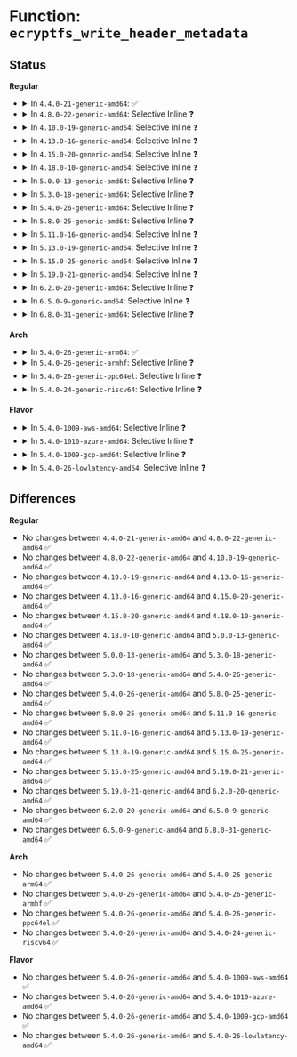 # Function: <code>ecryptfs_write_header_metadata</code>

## Status
<b>Regular</b>
<ul>
<li>
<details>
<summary>In <code>4.4.0-21-generic-amd64</code>: ✅</summary>

```c
void ecryptfs_write_header_metadata(char * virt, struct ecryptfs_crypt_stat * crypt_stat, size_t * written)
```

```json
{
  "name": "ecryptfs_write_header_metadata",
  "collision_type": "Unique Global",
  "inline_type": "No",
  "funcs": [
    {
      "addr": 18446744071582016624,
      "name": "ecryptfs_write_header_metadata",
      "external": true,
      "loc": "fs/ecryptfs/crypto.c:1053",
      "file": "fs/ecryptfs/crypto.c",
      "inline": "seen, unknown",
      "caller_inline": [],
      "caller_func": [
        "fs/ecryptfs/mmap.c:ecryptfs_copy_up_encrypted_with_header",
        "fs/ecryptfs/crypto.c:ecryptfs_write_metadata"
      ]
    }
  ],
  "symbols": [
    {
      "addr": 18446744071582016624,
      "name": "ecryptfs_write_header_metadata",
      "section": ".text",
      "bind": "STB_GLOBAL",
      "size": 46
    }
  ]
}
```
</details>
</li>
<li>
<details>
<summary>In <code>4.8.0-22-generic-amd64</code>: Selective Inline ❓</summary>

```c
void ecryptfs_write_header_metadata(char * virt, struct ecryptfs_crypt_stat * crypt_stat, size_t * written)
```

```json
{
  "name": "ecryptfs_write_header_metadata",
  "collision_type": "Unique Global",
  "inline_type": "Selective",
  "funcs": [
    {
      "addr": 18446744071582230882,
      "name": "ecryptfs_write_header_metadata",
      "external": true,
      "loc": "fs/ecryptfs/crypto.c:1046",
      "file": "fs/ecryptfs/crypto.c",
      "inline": "not declared, inlined",
      "caller_inline": [
        "fs/ecryptfs/crypto.c:ecryptfs_write_metadata"
      ],
      "caller_func": [
        "fs/ecryptfs/mmap.c:ecryptfs_copy_up_encrypted_with_header"
      ]
    }
  ],
  "symbols": [
    {
      "addr": 18446744071582230576,
      "name": "ecryptfs_write_header_metadata",
      "section": ".text",
      "bind": "STB_GLOBAL",
      "size": 46
    }
  ]
}
```
</details>
</li>
<li>
<details>
<summary>In <code>4.10.0-19-generic-amd64</code>: Selective Inline ❓</summary>

```c
void ecryptfs_write_header_metadata(char * virt, struct ecryptfs_crypt_stat * crypt_stat, size_t * written)
```

```json
{
  "name": "ecryptfs_write_header_metadata",
  "collision_type": "Unique Global",
  "inline_type": "Selective",
  "funcs": [
    {
      "addr": 18446744071582320383,
      "name": "ecryptfs_write_header_metadata",
      "external": true,
      "loc": "fs/ecryptfs/crypto.c:1046",
      "file": "fs/ecryptfs/crypto.c",
      "inline": "not declared, inlined",
      "caller_inline": [
        "fs/ecryptfs/crypto.c:ecryptfs_write_metadata"
      ],
      "caller_func": [
        "fs/ecryptfs/mmap.c:ecryptfs_copy_up_encrypted_with_header"
      ]
    }
  ],
  "symbols": [
    {
      "addr": 18446744071582320080,
      "name": "ecryptfs_write_header_metadata",
      "section": ".text",
      "bind": "STB_GLOBAL",
      "size": 46
    }
  ]
}
```
</details>
</li>
<li>
<details>
<summary>In <code>4.13.0-16-generic-amd64</code>: Selective Inline ❓</summary>

```c
void ecryptfs_write_header_metadata(char * virt, struct ecryptfs_crypt_stat * crypt_stat, size_t * written)
```

```json
{
  "name": "ecryptfs_write_header_metadata",
  "collision_type": "Unique Global",
  "inline_type": "Selective",
  "funcs": [
    {
      "addr": 18446744071582405140,
      "name": "ecryptfs_write_header_metadata",
      "external": true,
      "loc": "fs/ecryptfs/crypto.c:1046",
      "file": "fs/ecryptfs/crypto.c",
      "inline": "not declared, inlined",
      "caller_inline": [
        "fs/ecryptfs/crypto.c:ecryptfs_write_metadata"
      ],
      "caller_func": [
        "fs/ecryptfs/mmap.c:ecryptfs_copy_up_encrypted_with_header"
      ]
    }
  ],
  "symbols": [
    {
      "addr": 18446744071582404832,
      "name": "ecryptfs_write_header_metadata",
      "section": ".text",
      "bind": "STB_GLOBAL",
      "size": 46
    }
  ]
}
```
</details>
</li>
<li>
<details>
<summary>In <code>4.15.0-20-generic-amd64</code>: Selective Inline ❓</summary>

```c
void ecryptfs_write_header_metadata(char * virt, struct ecryptfs_crypt_stat * crypt_stat, size_t * written)
```

```json
{
  "name": "ecryptfs_write_header_metadata",
  "collision_type": "Unique Global",
  "inline_type": "Selective",
  "funcs": [
    {
      "addr": 18446744071582555876,
      "name": "ecryptfs_write_header_metadata",
      "external": true,
      "loc": "fs/ecryptfs/crypto.c:1030",
      "file": "fs/ecryptfs/crypto.c",
      "inline": "not declared, inlined",
      "caller_inline": [
        "fs/ecryptfs/crypto.c:ecryptfs_write_metadata"
      ],
      "caller_func": [
        "fs/ecryptfs/mmap.c:ecryptfs_copy_up_encrypted_with_header"
      ]
    }
  ],
  "symbols": [
    {
      "addr": 18446744071582555568,
      "name": "ecryptfs_write_header_metadata",
      "section": ".text",
      "bind": "STB_GLOBAL",
      "size": 46
    }
  ]
}
```
</details>
</li>
<li>
<details>
<summary>In <code>4.18.0-10-generic-amd64</code>: Selective Inline ❓</summary>

```c
void ecryptfs_write_header_metadata(char * virt, struct ecryptfs_crypt_stat * crypt_stat, size_t * written)
```

```json
{
  "name": "ecryptfs_write_header_metadata",
  "collision_type": "Unique Global",
  "inline_type": "Selective",
  "funcs": [
    {
      "addr": 18446744071582747979,
      "name": "ecryptfs_write_header_metadata",
      "external": true,
      "loc": "fs/ecryptfs/crypto.c:1030",
      "file": "fs/ecryptfs/crypto.c",
      "inline": "not declared, inlined",
      "caller_inline": [
        "fs/ecryptfs/crypto.c:ecryptfs_write_metadata"
      ],
      "caller_func": [
        "fs/ecryptfs/mmap.c:ecryptfs_copy_up_encrypted_with_header"
      ]
    }
  ],
  "symbols": [
    {
      "addr": 18446744071582747664,
      "name": "ecryptfs_write_header_metadata",
      "section": ".text",
      "bind": "STB_GLOBAL",
      "size": 46
    }
  ]
}
```
</details>
</li>
<li>
<details>
<summary>In <code>5.0.0-13-generic-amd64</code>: Selective Inline ❓</summary>

```c
void ecryptfs_write_header_metadata(char * virt, struct ecryptfs_crypt_stat * crypt_stat, size_t * written)
```

```json
{
  "name": "ecryptfs_write_header_metadata",
  "collision_type": "Unique Global",
  "inline_type": "Selective",
  "funcs": [
    {
      "addr": 18446744071582851771,
      "name": "ecryptfs_write_header_metadata",
      "external": true,
      "loc": "fs/ecryptfs/crypto.c:1030",
      "file": "fs/ecryptfs/crypto.c",
      "inline": "not declared, inlined",
      "caller_inline": [
        "fs/ecryptfs/crypto.c:ecryptfs_write_metadata"
      ],
      "caller_func": [
        "fs/ecryptfs/mmap.c:ecryptfs_copy_up_encrypted_with_header"
      ]
    }
  ],
  "symbols": [
    {
      "addr": 18446744071582851456,
      "name": "ecryptfs_write_header_metadata",
      "section": ".text",
      "bind": "STB_GLOBAL",
      "size": 46
    }
  ]
}
```
</details>
</li>
<li>
<details>
<summary>In <code>5.3.0-18-generic-amd64</code>: Selective Inline ❓</summary>

```c
void ecryptfs_write_header_metadata(char * virt, struct ecryptfs_crypt_stat * crypt_stat, size_t * written)
```

```json
{
  "name": "ecryptfs_write_header_metadata",
  "collision_type": "Unique Global",
  "inline_type": "Selective",
  "funcs": [
    {
      "addr": 18446744071583026456,
      "name": "ecryptfs_write_header_metadata",
      "external": true,
      "loc": "fs/ecryptfs/crypto.c:1015",
      "file": "fs/ecryptfs/crypto.c",
      "inline": "not declared, inlined",
      "caller_inline": [
        "fs/ecryptfs/crypto.c:ecryptfs_write_metadata"
      ],
      "caller_func": [
        "fs/ecryptfs/mmap.c:ecryptfs_copy_up_encrypted_with_header"
      ]
    }
  ],
  "symbols": [
    {
      "addr": 18446744071583026144,
      "name": "ecryptfs_write_header_metadata",
      "section": ".text",
      "bind": "STB_GLOBAL",
      "size": 46
    }
  ]
}
```
</details>
</li>
<li>
<details>
<summary>In <code>5.4.0-26-generic-amd64</code>: Selective Inline ❓</summary>

```c
void ecryptfs_write_header_metadata(char * virt, struct ecryptfs_crypt_stat * crypt_stat, size_t * written)
```

```json
{
  "name": "ecryptfs_write_header_metadata",
  "collision_type": "Unique Global",
  "inline_type": "Selective",
  "funcs": [
    {
      "addr": 18446744071583132664,
      "name": "ecryptfs_write_header_metadata",
      "external": true,
      "loc": "fs/ecryptfs/crypto.c:1017",
      "file": "fs/ecryptfs/crypto.c",
      "inline": "not declared, inlined",
      "caller_inline": [
        "fs/ecryptfs/crypto.c:ecryptfs_write_metadata"
      ],
      "caller_func": [
        "fs/ecryptfs/mmap.c:ecryptfs_copy_up_encrypted_with_header"
      ]
    }
  ],
  "symbols": [
    {
      "addr": 18446744071583132352,
      "name": "ecryptfs_write_header_metadata",
      "section": ".text",
      "bind": "STB_GLOBAL",
      "size": 46
    }
  ]
}
```
</details>
</li>
<li>
<details>
<summary>In <code>5.8.0-25-generic-amd64</code>: Selective Inline ❓</summary>

```c
void ecryptfs_write_header_metadata(char * virt, struct ecryptfs_crypt_stat * crypt_stat, size_t * written)
```

```json
{
  "name": "ecryptfs_write_header_metadata",
  "collision_type": "Unique Global",
  "inline_type": "Selective",
  "funcs": [
    {
      "addr": 18446744071583448758,
      "name": "ecryptfs_write_header_metadata",
      "external": true,
      "loc": "fs/ecryptfs/crypto.c:1002",
      "file": "fs/ecryptfs/crypto.c",
      "inline": "not declared, inlined",
      "caller_inline": [
        "fs/ecryptfs/crypto.c:ecryptfs_write_headers_virt"
      ],
      "caller_func": [
        "fs/ecryptfs/mmap.c:ecryptfs_copy_up_encrypted_with_header"
      ]
    }
  ],
  "symbols": [
    {
      "addr": 18446744071583453360,
      "name": "ecryptfs_write_header_metadata",
      "section": ".text",
      "bind": "STB_GLOBAL",
      "size": 46
    }
  ]
}
```
</details>
</li>
<li>
<details>
<summary>In <code>5.11.0-16-generic-amd64</code>: Selective Inline ❓</summary>

```c
void ecryptfs_write_header_metadata(char * virt, struct ecryptfs_crypt_stat * crypt_stat, size_t * written)
```

```json
{
  "name": "ecryptfs_write_header_metadata",
  "collision_type": "Unique Global",
  "inline_type": "Selective",
  "funcs": [
    {
      "addr": 18446744071583561334,
      "name": "ecryptfs_write_header_metadata",
      "external": true,
      "loc": "fs/ecryptfs/crypto.c:1002",
      "file": "fs/ecryptfs/crypto.c",
      "inline": "not declared, inlined",
      "caller_inline": [
        "fs/ecryptfs/crypto.c:ecryptfs_write_headers_virt"
      ],
      "caller_func": [
        "fs/ecryptfs/mmap.c:ecryptfs_copy_up_encrypted_with_header"
      ]
    }
  ],
  "symbols": [
    {
      "addr": 18446744071583566160,
      "name": "ecryptfs_write_header_metadata",
      "section": ".text",
      "bind": "STB_GLOBAL",
      "size": 46
    }
  ]
}
```
</details>
</li>
<li>
<details>
<summary>In <code>5.13.0-19-generic-amd64</code>: Selective Inline ❓</summary>

```c
void ecryptfs_write_header_metadata(char * virt, struct ecryptfs_crypt_stat * crypt_stat, size_t * written)
```

```json
{
  "name": "ecryptfs_write_header_metadata",
  "collision_type": "Unique Global",
  "inline_type": "Selective",
  "funcs": [
    {
      "addr": 18446744071583589087,
      "name": "ecryptfs_write_header_metadata",
      "external": true,
      "loc": "fs/ecryptfs/crypto.c:997",
      "file": "fs/ecryptfs/crypto.c",
      "inline": "not declared, inlined",
      "caller_inline": [
        "fs/ecryptfs/crypto.c:ecryptfs_write_metadata"
      ],
      "caller_func": [
        "fs/ecryptfs/mmap.c:ecryptfs_copy_up_encrypted_with_header"
      ]
    }
  ],
  "symbols": [
    {
      "addr": 18446744071583588768,
      "name": "ecryptfs_write_header_metadata",
      "section": ".text",
      "bind": "STB_GLOBAL",
      "size": 46
    }
  ]
}
```
</details>
</li>
<li>
<details>
<summary>In <code>5.15.0-25-generic-amd64</code>: Selective Inline ❓</summary>

```c
void ecryptfs_write_header_metadata(char * virt, struct ecryptfs_crypt_stat * crypt_stat, size_t * written)
```

```json
{
  "name": "ecryptfs_write_header_metadata",
  "collision_type": "Unique Global",
  "inline_type": "Selective",
  "funcs": [
    {
      "addr": 18446744071583947375,
      "name": "ecryptfs_write_header_metadata",
      "external": true,
      "loc": "fs/ecryptfs/crypto.c:997",
      "file": "fs/ecryptfs/crypto.c",
      "inline": "not declared, inlined",
      "caller_inline": [
        "fs/ecryptfs/crypto.c:ecryptfs_write_metadata"
      ],
      "caller_func": [
        "fs/ecryptfs/mmap.c:ecryptfs_copy_up_encrypted_with_header"
      ]
    }
  ],
  "symbols": [
    {
      "addr": 18446744071583947056,
      "name": "ecryptfs_write_header_metadata",
      "section": ".text",
      "bind": "STB_GLOBAL",
      "size": 46
    }
  ]
}
```
</details>
</li>
<li>
<details>
<summary>In <code>5.19.0-21-generic-amd64</code>: Selective Inline ❓</summary>

```c
void ecryptfs_write_header_metadata(char * virt, struct ecryptfs_crypt_stat * crypt_stat, size_t * written)
```

```json
{
  "name": "ecryptfs_write_header_metadata",
  "collision_type": "Unique Global",
  "inline_type": "Selective",
  "funcs": [
    {
      "addr": 18446744071584529216,
      "name": "ecryptfs_write_header_metadata",
      "external": true,
      "loc": "fs/ecryptfs/crypto.c:997",
      "file": "fs/ecryptfs/crypto.c",
      "inline": "not declared, inlined",
      "caller_inline": [
        "fs/ecryptfs/crypto.c:ecryptfs_write_metadata"
      ],
      "caller_func": [
        "fs/ecryptfs/mmap.c:ecryptfs_copy_up_encrypted_with_header"
      ]
    }
  ],
  "symbols": [
    {
      "addr": 18446744071584528864,
      "name": "ecryptfs_write_header_metadata",
      "section": ".text",
      "bind": "STB_GLOBAL",
      "size": 63
    }
  ]
}
```
</details>
</li>
<li>
<details>
<summary>In <code>6.2.0-20-generic-amd64</code>: Selective Inline ❓</summary>

```c
void ecryptfs_write_header_metadata(char * virt, struct ecryptfs_crypt_stat * crypt_stat, size_t * written)
```

```json
{
  "name": "ecryptfs_write_header_metadata",
  "collision_type": "Unique Global",
  "inline_type": "Selective",
  "funcs": [
    {
      "addr": 18446744071585201008,
      "name": "ecryptfs_write_header_metadata",
      "external": true,
      "loc": "fs/ecryptfs/crypto.c:997",
      "file": "fs/ecryptfs/crypto.c",
      "inline": "not declared, inlined",
      "caller_inline": [
        "fs/ecryptfs/crypto.c:ecryptfs_write_metadata"
      ],
      "caller_func": [
        "fs/ecryptfs/mmap.c:ecryptfs_copy_up_encrypted_with_header"
      ]
    }
  ],
  "symbols": [
    {
      "addr": 18446744071585200640,
      "name": "ecryptfs_write_header_metadata",
      "section": ".text",
      "bind": "STB_GLOBAL",
      "size": 63
    }
  ]
}
```
</details>
</li>
<li>
<details>
<summary>In <code>6.5.0-9-generic-amd64</code>: Selective Inline ❓</summary>

```c
void ecryptfs_write_header_metadata(char * virt, struct ecryptfs_crypt_stat * crypt_stat, size_t * written)
```

```json
{
  "name": "ecryptfs_write_header_metadata",
  "collision_type": "Unique Global",
  "inline_type": "Selective",
  "funcs": [
    {
      "addr": 18446744071585430016,
      "name": "ecryptfs_write_header_metadata",
      "external": true,
      "loc": "fs/ecryptfs/crypto.c:973",
      "file": "fs/ecryptfs/crypto.c",
      "inline": "not declared, inlined",
      "caller_inline": [
        "fs/ecryptfs/crypto.c:ecryptfs_write_metadata"
      ],
      "caller_func": [
        "fs/ecryptfs/mmap.c:ecryptfs_copy_up_encrypted_with_header"
      ]
    }
  ],
  "symbols": [
    {
      "addr": 18446744071585429648,
      "name": "ecryptfs_write_header_metadata",
      "section": ".text",
      "bind": "STB_GLOBAL",
      "size": 63
    }
  ]
}
```
</details>
</li>
<li>
<details>
<summary>In <code>6.8.0-31-generic-amd64</code>: Selective Inline ❓</summary>

```c
void ecryptfs_write_header_metadata(char * virt, struct ecryptfs_crypt_stat * crypt_stat, size_t * written)
```

```json
{
  "name": "ecryptfs_write_header_metadata",
  "collision_type": "Unique Global",
  "inline_type": "Selective",
  "funcs": [
    {
      "addr": 18446744071585664688,
      "name": "ecryptfs_write_header_metadata",
      "external": true,
      "loc": "fs/ecryptfs/crypto.c:973",
      "file": "fs/ecryptfs/crypto.c",
      "inline": "not declared, inlined",
      "caller_inline": [
        "fs/ecryptfs/crypto.c:ecryptfs_write_metadata"
      ],
      "caller_func": [
        "fs/ecryptfs/mmap.c:ecryptfs_copy_up_encrypted_with_header"
      ]
    }
  ],
  "symbols": [
    {
      "addr": 18446744071585664320,
      "name": "ecryptfs_write_header_metadata",
      "section": ".text",
      "bind": "STB_GLOBAL",
      "size": 63
    }
  ]
}
```
</details>
</li>
</ul>
<b>Arch</b>
<ul>
<li>
<details>
<summary>In <code>5.4.0-26-generic-arm64</code>: ✅</summary>

```c
void ecryptfs_write_header_metadata(char * virt, struct ecryptfs_crypt_stat * crypt_stat, size_t * written)
```

```json
{
  "name": "ecryptfs_write_header_metadata",
  "collision_type": "Unique Global",
  "inline_type": "No",
  "funcs": [
    {
      "addr": 18446603336494842264,
      "name": "ecryptfs_write_header_metadata",
      "external": true,
      "loc": "fs/ecryptfs/crypto.c:1017",
      "file": "fs/ecryptfs/crypto.c",
      "inline": "seen, unknown",
      "caller_inline": [],
      "caller_func": [
        "fs/ecryptfs/mmap.c:ecryptfs_copy_up_encrypted_with_header",
        "fs/ecryptfs/crypto.c:ecryptfs_write_metadata"
      ]
    }
  ],
  "symbols": [
    {
      "addr": 18446603336494842264,
      "name": "ecryptfs_write_header_metadata",
      "section": ".text",
      "bind": "STB_GLOBAL",
      "size": 96
    }
  ]
}
```
</details>
</li>
<li>
<details>
<summary>In <code>5.4.0-26-generic-armhf</code>: Selective Inline ❓</summary>

```c
void ecryptfs_write_header_metadata(char * virt, struct ecryptfs_crypt_stat * crypt_stat, size_t * written)
```

```json
{
  "name": "ecryptfs_write_header_metadata",
  "collision_type": "Unique Global",
  "inline_type": "Selective",
  "funcs": [
    {
      "addr": 3228261220,
      "name": "ecryptfs_write_header_metadata",
      "external": true,
      "loc": "fs/ecryptfs/crypto.c:1017",
      "file": "fs/ecryptfs/crypto.c",
      "inline": "not declared, inlined",
      "caller_inline": [
        "fs/ecryptfs/crypto.c:ecryptfs_write_metadata"
      ],
      "caller_func": [
        "fs/ecryptfs/mmap.c:ecryptfs_copy_up_encrypted_with_header"
      ]
    }
  ],
  "symbols": [
    {
      "addr": 3228260780,
      "name": "ecryptfs_write_header_metadata",
      "section": ".text",
      "bind": "STB_GLOBAL",
      "size": 96
    }
  ]
}
```
</details>
</li>
<li>
<details>
<summary>In <code>5.4.0-26-generic-ppc64el</code>: Selective Inline ❓</summary>

```c
void ecryptfs_write_header_metadata(char * virt, struct ecryptfs_crypt_stat * crypt_stat, size_t * written)
```

```json
{
  "name": "ecryptfs_write_header_metadata",
  "collision_type": "Unique Global",
  "inline_type": "Selective",
  "funcs": [
    {
      "addr": 13835058055288693040,
      "name": "ecryptfs_write_header_metadata",
      "external": true,
      "loc": "fs/ecryptfs/crypto.c:1017",
      "file": "fs/ecryptfs/crypto.c",
      "inline": "not declared, inlined",
      "caller_inline": [
        "fs/ecryptfs/crypto.c:ecryptfs_write_metadata"
      ],
      "caller_func": [
        "fs/ecryptfs/mmap.c:ecryptfs_copy_up_encrypted_with_header"
      ]
    }
  ],
  "symbols": [
    {
      "addr": 13835058055288692624,
      "name": "ecryptfs_write_header_metadata",
      "section": ".text",
      "bind": "STB_GLOBAL",
      "size": 52
    }
  ]
}
```
</details>
</li>
<li>
<details>
<summary>In <code>5.4.0-24-generic-riscv64</code>: Selective Inline ❓</summary>

```c
void ecryptfs_write_header_metadata(char * virt, struct ecryptfs_crypt_stat * crypt_stat, size_t * written)
```

```json
{
  "name": "ecryptfs_write_header_metadata",
  "collision_type": "Unique Global",
  "inline_type": "Selective",
  "funcs": [
    {
      "addr": 18446743936274164806,
      "name": "ecryptfs_write_header_metadata",
      "external": true,
      "loc": "fs/ecryptfs/crypto.c:1017",
      "file": "fs/ecryptfs/crypto.c",
      "inline": "not declared, inlined",
      "caller_inline": [
        "fs/ecryptfs/crypto.c:ecryptfs_write_metadata"
      ],
      "caller_func": [
        "fs/ecryptfs/mmap.c:ecryptfs_copy_up_encrypted_with_header"
      ]
    }
  ],
  "symbols": [
    {
      "addr": 18446743936274164366,
      "name": "ecryptfs_write_header_metadata",
      "section": ".text",
      "bind": "STB_GLOBAL",
      "size": 118
    }
  ]
}
```
</details>
</li>
</ul>
<b>Flavor</b>
<ul>
<li>
<details>
<summary>In <code>5.4.0-1009-aws-amd64</code>: Selective Inline ❓</summary>

```c
void ecryptfs_write_header_metadata(char * virt, struct ecryptfs_crypt_stat * crypt_stat, size_t * written)
```

```json
{
  "name": "ecryptfs_write_header_metadata",
  "collision_type": "Unique Global",
  "inline_type": "Selective",
  "funcs": [
    {
      "addr": 18446744071583101400,
      "name": "ecryptfs_write_header_metadata",
      "external": true,
      "loc": "fs/ecryptfs/crypto.c:1017",
      "file": "fs/ecryptfs/crypto.c",
      "inline": "not declared, inlined",
      "caller_inline": [
        "fs/ecryptfs/crypto.c:ecryptfs_write_metadata"
      ],
      "caller_func": [
        "fs/ecryptfs/mmap.c:ecryptfs_copy_up_encrypted_with_header"
      ]
    }
  ],
  "symbols": [
    {
      "addr": 18446744071583101088,
      "name": "ecryptfs_write_header_metadata",
      "section": ".text",
      "bind": "STB_GLOBAL",
      "size": 46
    }
  ]
}
```
</details>
</li>
<li>
<details>
<summary>In <code>5.4.0-1010-azure-amd64</code>: Selective Inline ❓</summary>

```c
void ecryptfs_write_header_metadata(char * virt, struct ecryptfs_crypt_stat * crypt_stat, size_t * written)
```

```json
{
  "name": "ecryptfs_write_header_metadata",
  "collision_type": "Unique Global",
  "inline_type": "Selective",
  "funcs": [
    {
      "addr": 18446744071583038552,
      "name": "ecryptfs_write_header_metadata",
      "external": true,
      "loc": "fs/ecryptfs/crypto.c:1017",
      "file": "fs/ecryptfs/crypto.c",
      "inline": "not declared, inlined",
      "caller_inline": [
        "fs/ecryptfs/crypto.c:ecryptfs_write_metadata"
      ],
      "caller_func": [
        "fs/ecryptfs/mmap.c:ecryptfs_copy_up_encrypted_with_header"
      ]
    }
  ],
  "symbols": [
    {
      "addr": 18446744071583038240,
      "name": "ecryptfs_write_header_metadata",
      "section": ".text",
      "bind": "STB_GLOBAL",
      "size": 46
    }
  ]
}
```
</details>
</li>
<li>
<details>
<summary>In <code>5.4.0-1009-gcp-amd64</code>: Selective Inline ❓</summary>

```c
void ecryptfs_write_header_metadata(char * virt, struct ecryptfs_crypt_stat * crypt_stat, size_t * written)
```

```json
{
  "name": "ecryptfs_write_header_metadata",
  "collision_type": "Unique Global",
  "inline_type": "Selective",
  "funcs": [
    {
      "addr": 18446744071583090008,
      "name": "ecryptfs_write_header_metadata",
      "external": true,
      "loc": "fs/ecryptfs/crypto.c:1017",
      "file": "fs/ecryptfs/crypto.c",
      "inline": "not declared, inlined",
      "caller_inline": [
        "fs/ecryptfs/crypto.c:ecryptfs_write_metadata"
      ],
      "caller_func": [
        "fs/ecryptfs/mmap.c:ecryptfs_copy_up_encrypted_with_header"
      ]
    }
  ],
  "symbols": [
    {
      "addr": 18446744071583089696,
      "name": "ecryptfs_write_header_metadata",
      "section": ".text",
      "bind": "STB_GLOBAL",
      "size": 46
    }
  ]
}
```
</details>
</li>
<li>
<details>
<summary>In <code>5.4.0-26-lowlatency-amd64</code>: Selective Inline ❓</summary>

```c
void ecryptfs_write_header_metadata(char * virt, struct ecryptfs_crypt_stat * crypt_stat, size_t * written)
```

```json
{
  "name": "ecryptfs_write_header_metadata",
  "collision_type": "Unique Global",
  "inline_type": "Selective",
  "funcs": [
    {
      "addr": 18446744071583179224,
      "name": "ecryptfs_write_header_metadata",
      "external": true,
      "loc": "fs/ecryptfs/crypto.c:1017",
      "file": "fs/ecryptfs/crypto.c",
      "inline": "not declared, inlined",
      "caller_inline": [
        "fs/ecryptfs/crypto.c:ecryptfs_write_metadata"
      ],
      "caller_func": [
        "fs/ecryptfs/mmap.c:ecryptfs_copy_up_encrypted_with_header"
      ]
    }
  ],
  "symbols": [
    {
      "addr": 18446744071583178912,
      "name": "ecryptfs_write_header_metadata",
      "section": ".text",
      "bind": "STB_GLOBAL",
      "size": 46
    }
  ]
}
```
</details>
</li>
</ul>

## Differences
<b>Regular</b>
<ul>
<li>
No changes between <code>4.4.0-21-generic-amd64</code> and <code>4.8.0-22-generic-amd64</code> ✅
</li>
<li>
No changes between <code>4.8.0-22-generic-amd64</code> and <code>4.10.0-19-generic-amd64</code> ✅
</li>
<li>
No changes between <code>4.10.0-19-generic-amd64</code> and <code>4.13.0-16-generic-amd64</code> ✅
</li>
<li>
No changes between <code>4.13.0-16-generic-amd64</code> and <code>4.15.0-20-generic-amd64</code> ✅
</li>
<li>
No changes between <code>4.15.0-20-generic-amd64</code> and <code>4.18.0-10-generic-amd64</code> ✅
</li>
<li>
No changes between <code>4.18.0-10-generic-amd64</code> and <code>5.0.0-13-generic-amd64</code> ✅
</li>
<li>
No changes between <code>5.0.0-13-generic-amd64</code> and <code>5.3.0-18-generic-amd64</code> ✅
</li>
<li>
No changes between <code>5.3.0-18-generic-amd64</code> and <code>5.4.0-26-generic-amd64</code> ✅
</li>
<li>
No changes between <code>5.4.0-26-generic-amd64</code> and <code>5.8.0-25-generic-amd64</code> ✅
</li>
<li>
No changes between <code>5.8.0-25-generic-amd64</code> and <code>5.11.0-16-generic-amd64</code> ✅
</li>
<li>
No changes between <code>5.11.0-16-generic-amd64</code> and <code>5.13.0-19-generic-amd64</code> ✅
</li>
<li>
No changes between <code>5.13.0-19-generic-amd64</code> and <code>5.15.0-25-generic-amd64</code> ✅
</li>
<li>
No changes between <code>5.15.0-25-generic-amd64</code> and <code>5.19.0-21-generic-amd64</code> ✅
</li>
<li>
No changes between <code>5.19.0-21-generic-amd64</code> and <code>6.2.0-20-generic-amd64</code> ✅
</li>
<li>
No changes between <code>6.2.0-20-generic-amd64</code> and <code>6.5.0-9-generic-amd64</code> ✅
</li>
<li>
No changes between <code>6.5.0-9-generic-amd64</code> and <code>6.8.0-31-generic-amd64</code> ✅
</li>
</ul>
<b>Arch</b>
<ul>
<li>
No changes between <code>5.4.0-26-generic-amd64</code> and <code>5.4.0-26-generic-arm64</code> ✅
</li>
<li>
No changes between <code>5.4.0-26-generic-amd64</code> and <code>5.4.0-26-generic-armhf</code> ✅
</li>
<li>
No changes between <code>5.4.0-26-generic-amd64</code> and <code>5.4.0-26-generic-ppc64el</code> ✅
</li>
<li>
No changes between <code>5.4.0-26-generic-amd64</code> and <code>5.4.0-24-generic-riscv64</code> ✅
</li>
</ul>
<b>Flavor</b>
<ul>
<li>
No changes between <code>5.4.0-26-generic-amd64</code> and <code>5.4.0-1009-aws-amd64</code> ✅
</li>
<li>
No changes between <code>5.4.0-26-generic-amd64</code> and <code>5.4.0-1010-azure-amd64</code> ✅
</li>
<li>
No changes between <code>5.4.0-26-generic-amd64</code> and <code>5.4.0-1009-gcp-amd64</code> ✅
</li>
<li>
No changes between <code>5.4.0-26-generic-amd64</code> and <code>5.4.0-26-lowlatency-amd64</code> ✅
</li>
</ul>
